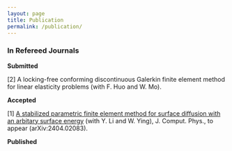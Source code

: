 ```yaml
---
layout: page
title: Publication
permalink: /publication/
---
```

### In Refereed Journals<br>

**Submitted**

[2] A locking-free conforming discontinuous Galerkin finite element method for linear elasticity problems (with F. Huo and W. Mo).

**Accepted**

[1] [A stabilized parametric finite element method for surface diffusion with an arbitary surface energy](https://doi.org/10.1016/j.jcp.2024.113605) (with Y. Li and W. Ying), J. Comput. Phys., to appear (arXiv:2404.02083).

**Published**


